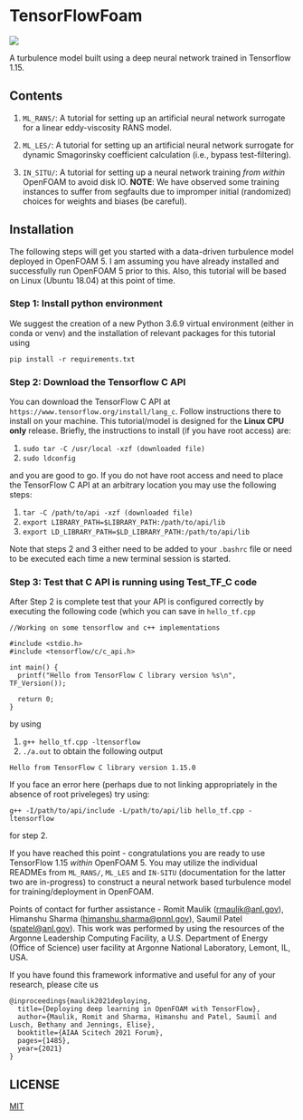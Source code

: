 # TensorFlowFoam

![](/misc/repo_logo.png)

A turbulence model built using a deep neural network trained in Tensorflow 1.15.

## Contents
1. `ML_RANS/`: A tutorial for setting up an artificial neural network surrogate for a linear eddy-viscosity RANS model.

2. `ML_LES/`: A tutorial for setting up an artificial neural network surrogate for dynamic Smagorinsky coefficient calculation (i.e., bypass test-filtering).

3. `IN_SITU/`: A tutorial for setting up a neural network training _from within_ OpenFOAM to avoid disk IO. **NOTE**: We have observed some training instances to suffer from segfaults due to impromper initial (randomized) choices for weights and biases (be careful). 

## Installation

The following steps will get you started with a data-driven turbulence model deployed in OpenFOAM 5. I am assuming you have already installed and successfully run OpenFOAM 5 prior to this. Also, this tutorial will be based on Linux (Ubuntu 18.04) at this point of time.

### Step 1: Install python environment

We suggest the creation of a new Python 3.6.9 virtual environment (either in conda or venv) and the installation of relevant packages for this tutorial using
```
pip install -r requirements.txt
```

### Step 2: Download the Tensorflow C API

You can download the TensorFlow C API at `https://www.tensorflow.org/install/lang_c`. Follow instructions there to install on your machine. This tutorial/model is designed for the **Linux CPU only** release. Briefly, the instructions to install (if you have root access) are:

1. `sudo tar -C /usr/local -xzf (downloaded file)`
2. `sudo ldconfig`

and you are good to go. If you do not have root access and need to place the TensorFlow C API at an arbitrary location you may use the following steps:

1. `tar -C /path/to/api -xzf (downloaded file)`
2. `export LIBRARY_PATH=$LIBRARY_PATH:/path/to/api/lib`
3. `export LD_LIBRARY_PATH=$LD_LIBRARY_PATH:/path/to/api/lib`

Note that steps 2 and 3 either need to be added to your `.bashrc` file or need to be executed each time a new terminal session is started. 

### Step 3: Test that C API is running using Test_TF_C code

After Step 2 is complete test that your API is configured correctly by executing the following code (which you can save in `hello_tf.cpp`
```
//Working on some tensorflow and c++ implementations

#include <stdio.h>
#include <tensorflow/c/c_api.h>

int main() {
  printf("Hello from TensorFlow C library version %s\n", TF_Version());

  return 0;
}
```
by using 
1. `g++ hello_tf.cpp -ltensorflow`
2. `./a.out`
to obtain the following output
```
Hello from TensorFlow C library version 1.15.0
```
If you face an error here (perhaps due to not linking appropriately in the absence of root priveleges) try using:
```
g++ -I/path/to/api/include -L/path/to/api/lib hello_tf.cpp -ltensorflow
```
for step 2.

If you have reached this point - congratulations you are ready to use TensorFlow 1.15 *within* OpenFOAM 5. You may utilize the individual READMEs from `ML_RANS/`, `ML_LES` and `IN-SITU` (documentation for the latter two are in-progress) to construct a neural network based turbulence model for training/deployment in OpenFOAM.

Points of contact for further assistance - Romit Maulik (rmaulik@anl.gov), Himanshu Sharma (himanshu.sharma@pnnl.gov), Saumil Patel (spatel@anl.gov). This work was performed by using the resources of the Argonne Leadership Computing Facility, a U.S. Department of Energy (Office of Science) user facility at Argonne National Laboratory, Lemont, IL, USA. 

If you have found this framework informative and useful for any of your research, please cite us
```
@inproceedings{maulik2021deploying,
  title={Deploying deep learning in OpenFOAM with TensorFlow},
  author={Maulik, Romit and Sharma, Himanshu and Patel, Saumil and Lusch, Bethany and Jennings, Elise},
  booktitle={AIAA Scitech 2021 Forum},
  pages={1485},
  year={2021}
}
```

## LICENSE

[MIT](LICENSE)
